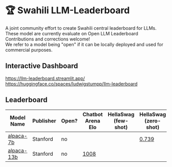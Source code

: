 # 🏆 Swahili LLM-Leaderboard

A joint community effort to create Swahili  central leaderboard for LLMs. These model are currently evaluate on Open LLM Leaderboard Contributions and corrections welcome! <br>
We refer to a model being "open" if it can be locally deployed and used for commercial purposes.

## Interactive Dashboard

https://llm-leaderboard.streamlit.app/ <br>
https://huggingface.co/spaces/ludwigstumpp/llm-leaderboard

## Leaderboard

| Model Name | Publisher| Open? | Chatbot Arena Elo| HellaSwag (few-shot)| HellaSwag (zero-shot)| HellaSwag (one-shot)| HumanEval-Python (pass@1)| LAMBADA (zero-shot)| LAMBADA (one-shot)| MMLU (zero-shot)| MMLU (few-shot)| TriviaQA (zero-shot)| TriviaQA (one-shot)| WinoGrande (zero-shot)| WinoGrande (one-shot)| WinoGrande (few-shot)|
| ----------------------------------------------------------------------------------------------------------- | ------------------- | ----- | ------------------------------------------------ | ------------------------------------------------------------------------- | ------------------------------------------------------------------ | --------------------------------------------------------------- | ------------------------------------------------------------------------------- | --------------------------------------------- | --------------------------------------------------------------- | ---------------------------------------------------------------------------------------- | ------------------------------------------------------------------------- | --------------------------------------------- | --------------------------------------------------------------- | ------------------------------------------------------------------ | --------------------------------------------------------------- | --------------------------------------------------------------- |
| [alpaca-7b](https://crfm.stanford.edu/2023/03/13/alpaca.html)                                               | Stanford            | no    |                                                  |                                                                           | [0.739](https://gpt4all.io/reports/GPT4All_Technical_Report_3.pdf) |                                                                 |                                                                                 |                                               |                                                                 |                                                                                          |                                                                           |                                               |                                                                 | [0.661](https://gpt4all.io/reports/GPT4All_Technical_Report_3.pdf) |                                                                 |                                                                 |
| [alpaca-13b](https://crfm.stanford.edu/2023/03/13/alpaca.html)                                              | Stanford            | no    | [1008](https://lmsys.org/blog/2023-05-03-arena/) |                                                                           |                                                                    |                                                                 |                                                                                 |                                               |                                                                 |                                                                                          |                                                                           |                                               |                                                                 |                                                                    |                                                                 |                                                                 |
